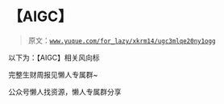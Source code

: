 # 【AIGC】

> 原文：[`www.yuque.com/for_lazy/xkrm14/ugc3mlqe20ny1ogg`](https://www.yuque.com/for_lazy/xkrm14/ugc3mlqe20ny1ogg)

以下为：【AIGC】相关风向标

完整生财周报见懒人专属群~

公众号懒人找资源，懒人专属群分享

